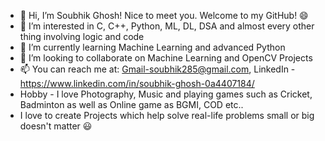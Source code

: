 - 👋 Hi, I’m Soubhik Ghosh! Nice to meet you. Welcome to my GitHub! 😄
- 👀 I’m interested in C, C++, Python, ML, DL, DSA and almost every other thing involving logic and code 
- 🌱 I’m currently learning Machine Learning and advanced Python
- 💞️ I’m looking to collaborate on Machine Learning and OpenCV Projects
- 📫 You can reach me at: Gmail-soubhik285@gmail.com, LinkedIn - https://www.linkedin.com/in/soubhik-ghosh-0a4407184/
- Hobby - I love Photography, Music and playing games such as Cricket, Badminton as well as Online game as BGMI, COD etc..
- I love to create Projects which help solve real-life problems small or big doesn't matter 😃

<!---
Soubhik752blaze/Soubhik752blaze is a ✨ special ✨ repository because its `README.md` (this file) appears on your GitHub profile.
You can click the Preview link to take a look at your changes.
--->
